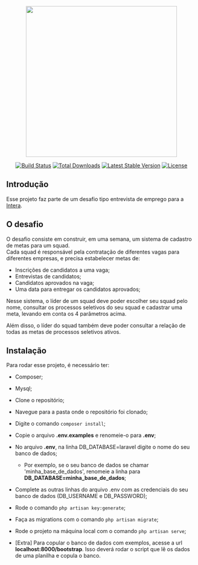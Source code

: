 <p align="center"><a href="https://laravel.com" target="_blank"><img src="https://raw.githubusercontent.com/laravel/art/master/logo-lockup/5%20SVG/2%20CMYK/1%20Full%20Color/laravel-logolockup-cmyk-red.svg" width="400"></a></p>

<p align="center">
<a href="https://travis-ci.org/laravel/framework"><img src="https://travis-ci.org/laravel/framework.svg" alt="Build Status"></a>
<a href="https://packagist.org/packages/laravel/framework"><img src="https://poser.pugx.org/laravel/framework/d/total.svg" alt="Total Downloads"></a>
<a href="https://packagist.org/packages/laravel/framework"><img src="https://poser.pugx.org/laravel/framework/v/stable.svg" alt="Latest Stable Version"></a>
<a href="https://packagist.org/packages/laravel/framework"><img src="https://poser.pugx.org/laravel/framework/license.svg" alt="License"></a>
</p>

## Introdução

Esse projeto faz parte de um desafio tipo entrevista de emprego para a <a href="https://byintera.com/">Intera</a>.

## O desafio

O desafio consiste em construir, em uma semana, um sistema de cadastro de metas para um squad.  
Cada squad é responsável pela contratação de diferentes vagas para diferentes empresas, e precisa estabelecer metas de:
- Inscrições de candidatos a uma vaga;
- Entrevistas de candidatos;
- Candidatos aprovados na vaga;
- Uma data para entregar os candidatos aprovados;

Nesse sistema, o líder de um squad deve poder escolher seu squad pelo nome, consultar os processos seletivos do seu squad e cadastrar uma meta, levando em conta os 4 parâmetros acima.  

Além disso, o líder do squad também deve poder consultar a relação de todas as metas de processos seletivos ativos.  

## Instalação

Para rodar esse projeto, é necessário ter:
- Composer;
- Mysql;

- Clone o repositório;
- Navegue para a pasta onde o repositório foi clonado;
- Digite o comando ``composer install``;
- Copie o arquivo <b>.env.examples</b> e renomeie-o para <b>.env</b>;
- No arquivo <b>.env</b>, na linha DB_DATABASE=laravel digite o nome do seu banco de dados;
  - Por exemplo, se o seu banco de dados se chamar 'minha_base_de_dados', renomeie a linha para <b>DB_DATABASE=minha_base_de_dados</b>;
- Complete as outras linhas do arquivo .env com as credenciais do seu banco de dados (DB_USERNAME e DB_PASSWORD);
- Rode o comando ``php artisan key:generate``;
- Faça as migrations com o comando ``php artisan migrate``;
- Rode o projeto na máquina local com o comando ``php artisan serve``;
- [Extra] Para copular o banco de dados com exemplos, acesse a url <b>localhost:8000/bootstrap</b>. Isso deverá rodar o script que lê os dados de uma planilha e copula o banco.
